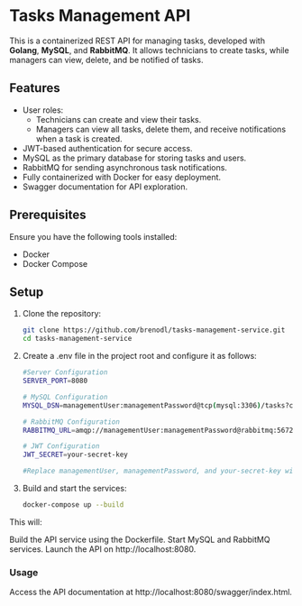 # Tasks Management API

This is a containerized REST API for managing tasks, developed with **Golang**, **MySQL**, and **RabbitMQ**. It allows technicians to create tasks, while managers can view, delete, and be notified of tasks.

## Features

- User roles:
    - Technicians can create and view their tasks.
    - Managers can view all tasks, delete them, and receive notifications when a task is created.
- JWT-based authentication for secure access.
- MySQL as the primary database for storing tasks and users.
- RabbitMQ for sending asynchronous task notifications.
- Fully containerized with Docker for easy deployment.
- Swagger documentation for API exploration.

## Prerequisites

Ensure you have the following tools installed:

- Docker
- Docker Compose

## Setup

1. Clone the repository:

   ```bash
   git clone https://github.com/brenodl/tasks-management-service.git
   cd tasks-management-service
   
2. Create a .env file in the project root and configure it as follows:
    ```bash
    #Server Configuration
    SERVER_PORT=8080
    
    # MySQL Configuration
    MYSQL_DSN=managementUser:managementPassword@tcp(mysql:3306)/tasks?charset=utf8mb4&parseTime=True&loc=Local
    
    # RabbitMQ Configuration
    RABBITMQ_URL=amqp://managementUser:managementPassword@rabbitmq:5672/
    
    # JWT Configuration
    JWT_SECRET=your-secret-key
    
    #Replace managementUser, managementPassword, and your-secret-key with your secure values.

3. Build and start the services:
    ```bash
   docker-compose up --build

This will:

Build the API service using the Dockerfile.
Start MySQL and RabbitMQ services.
Launch the API on http://localhost:8080.

### Usage
Access the API documentation at http://localhost:8080/swagger/index.html.

